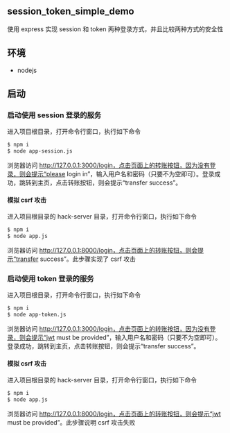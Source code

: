## session_token_simple_demo

使用 express 实现 session 和 token 两种登录方式，并且比较两种方式的安全性

## 环境

- nodejs

## 启动

### 启动使用 session 登录的服务

进入项目根目录，打开命令行窗口，执行如下命令

```bash
$ npm i
$ node app-session.js
```

浏览器访问 http://127.0.0.1:3000/login，点击页面上的转账按钮，因为没有登录，则会提示“please login in”，输入用户名和密码（只要不为空即可）。登录成功，跳转到主页，点击转账按钮，则会提示“transfer success”。

#### 模拟 csrf 攻击

进入项目根目录的 hack-server 目录，打开命令行窗口，执行如下命令

```bash
$ npm i
$ node app.js
```

浏览器访问 http://127.0.0.1:8000/login，点击页面上的转账按钮，则会提示“transfer success”。此步骤实现了 csrf 攻击

### 启动使用 token 登录的服务

进入项目根目录，打开命令行窗口，执行如下命令

```bash
$ npm i
$ node app-token.js
```

浏览器访问 http://127.0.0.1:3000/login，点击页面上的转账按钮，因为没有登录，则会提示“jwt must be provided”，输入用户名和密码（只要不为空即可）。登录成功，跳转到主页，点击转账按钮，则会提示“transfer success”。

#### 模拟 csrf 攻击

进入项目根目录的 hack-server 目录，打开命令行窗口，执行如下命令

```bash
$ npm i
$ node app.js
```

浏览器访问 http://127.0.0.1:8000/login，点击页面上的转账按钮，则会提示“jwt must be provided”。此步骤说明 csrf 攻击失败
